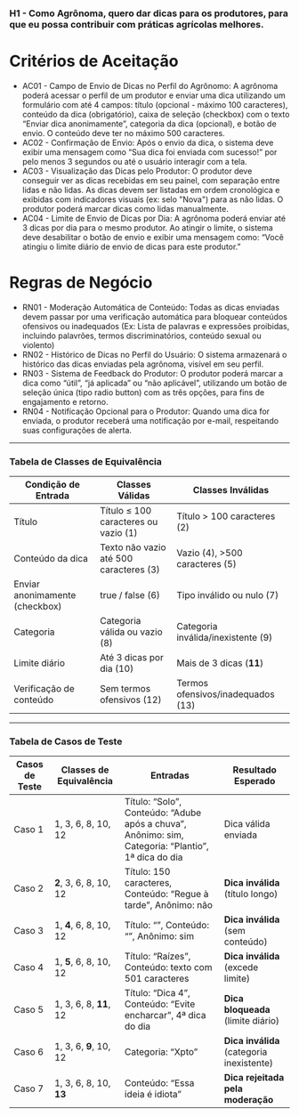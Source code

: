### H1 - **Como Agrônoma**, **quero** dar dicas para os produtores, **para que** eu possa contribuir com práticas agrícolas melhores.

# Critérios de Aceitação

* AC01 - Campo de Envio de Dicas no Perfil do Agrônomo: A agrônoma poderá acessar o perfil de um produtor e enviar uma dica utilizando um formulário com até 4 campos: título (opcional - máximo 100 caracteres), conteúdo da dica (obrigatório), caixa de seleção (checkbox) com o texto “Enviar dica anonimamente”, categoria da dica (opcional), e botão de envio. O conteúdo deve ter no máximo 500 caracteres.
* AC02 - Confirmação de Envio: Após o envio da dica, o sistema deve exibir uma mensagem como “Sua dica foi enviada com sucesso!” por pelo menos 3 segundos ou até o usuário interagir com a tela.
* AC03 - Visualização das Dicas pelo Produtor: O produtor deve conseguir ver as dicas recebidas em seu painel, com separação entre lidas e não lidas. As dicas devem ser listadas em ordem cronológica e exibidas com indicadores visuais (ex: selo "Nova") para as não lidas. O produtor poderá marcar dicas como lidas manualmente.
* AC04 - Limite de Envio de Dicas por Dia: A agrônoma poderá enviar até 3 dicas por dia para o mesmo produtor. Ao atingir o limite, o sistema deve desabilitar o botão de envio e exibir uma mensagem como: “Você atingiu o limite diário de envio de dicas para este produtor.”

# Regras de Negócio

* RN01	- Moderação Automática de Conteúdo: Todas as dicas enviadas devem passar por uma verificação automática para bloquear conteúdos ofensivos ou inadequados (Ex: Lista de palavras e expressões proibidas, incluindo palavrões, termos discriminatórios, conteúdo sexual ou violento)
* RN02	- Histórico de Dicas no Perfil do Usuário: O sistema armazenará o histórico das dicas enviadas pela agrônoma, visível em seu perfil.
* RN03	- Sistema de Feedback do Produtor: O produtor poderá marcar a dica como “útil”, “já aplicada” ou “não aplicável”, utilizando um botão de seleção única (tipo radio button) com as três opções, para fins de engajamento e retorno.
* RN04 -	Notificação Opcional para o Produtor: Quando uma dica for enviada, o produtor receberá uma notificação por e-mail, respeitando suas configurações de alerta.

---
###  Tabela de Classes de Equivalência

| Condição de Entrada                  | Classes Válidas                                      | Classes Inválidas                            |
|-------------------------------------|------------------------------------------------------|-----------------------------------------------|
| Título                              | Título ≤ 100 caracteres ou vazio (1)             | Título > 100 caracteres (2)               |
| Conteúdo da dica                    | Texto não vazio até 500 caracteres (3)           | Vazio (4), >500 caracteres (5)        |
| Enviar anonimamente (checkbox)      | true / false (6)                                 | Tipo inválido ou nulo (7)                 |
| Categoria                           | Categoria válida ou vazio (8)                    | Categoria inválida/inexistente (9)        |
| Limite diário                       | Até 3 dicas por dia (10)                         | Mais de 3 dicas (**11**)                      |
| Verificação de conteúdo             | Sem termos ofensivos (12)                        | Termos ofensivos/inadequados (13)         |

---
###  Tabela de Casos de Teste

| Casos de Teste | Classes de Equivalência   | Entradas                                                                 | Resultado Esperado                |
|----------------|---------------------------|--------------------------------------------------------------------------|-----------------------------------|
| Caso 1         | 1, 3, 6, 8, 10, 12     | Título: “Solo”, Conteúdo: “Adube após a chuva”, Anônimo: sim, Categoria: “Plantio”, 1ª dica do dia | Dica válida enviada               |
| Caso 2         | **2**, 3, 6, 8, 10, 12     | Título: 150 caracteres, Conteúdo: “Regue à tarde”, Anônimo: não         | **Dica inválida** (título longo) |
| Caso 3         | 1, **4**, 6, 8, 10, 12     | Título: “”, Conteúdo: “”, Anônimo: sim                                  | **Dica inválida** (sem conteúdo) |
| Caso 4         | 1, **5**, 6, 8, 10, 12     | Título: “Raízes”, Conteúdo: texto com 501 caracteres                    | **Dica inválida** (excede limite) |
| Caso 5         | 1, 3, 6, 8, **11**, 12     | Título: “Dica 4”, Conteúdo: “Evite encharcar”, 4ª dica do dia           | **Dica bloqueada** (limite diário) |
| Caso 6         | 1, 3, 6, **9**, 10, 12     | Categoria: “Xpto”                                                       | **Dica inválida** (categoria inexistente) |
| Caso 7         | 1, 3, 6, 8, 10, **13**     | Conteúdo: “Essa ideia é idiota”                                         | **Dica rejeitada pela moderação** |
